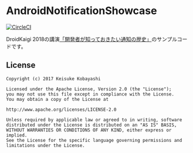 # AndroidNotificationShowcase

[![CircleCI](https://circleci.com/gh/kobakei/AndroidNotificationShowcase.svg?style=svg)](https://circleci.com/gh/kobakei/AndroidNotificationShowcase)

DroidKaigi 2018の講演[「開発者が知っておきたい通知の歴史」](https://speakerdeck.com/kobakei/kai-fa-zhe-gazhi-tuteokitaitong-zhi-falseli-shi)のサンプルコードです。

## License

```
Copyright (c) 2017 Keisuke Kobayashi

Licensed under the Apache License, Version 2.0 (the "License");
you may not use this file except in compliance with the License.
You may obtain a copy of the License at

http://www.apache.org/licenses/LICENSE-2.0

Unless required by applicable law or agreed to in writing, software
distributed under the License is distributed on an "AS IS" BASIS,
WITHOUT WARRANTIES OR CONDITIONS OF ANY KIND, either express or implied.
See the License for the specific language governing permissions and
limitations under the License.
```
